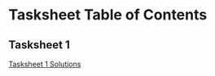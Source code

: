 # Tasksheet Table of Contents

## Tasksheet 1

[Tasksheet 1 Solutions](./tasksheets/tasksheet_1.md)
